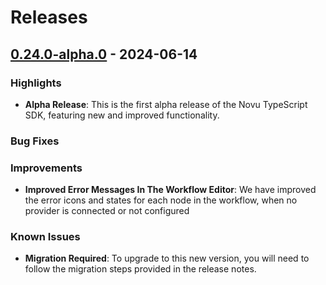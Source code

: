 # Releases

## [0.24.0-alpha.0](https://github.com/novuhq/novu/releases/tag/0.24.0-alpha.0) - 2024-06-14

### Highlights

- **Alpha Release**: This is the first alpha release of the Novu TypeScript SDK, featuring new and improved functionality.

### Bug Fixes

### Improvements

- **Improved Error Messages In The Workflow Editor**: We have improved the error icons and states for each node in the workflow, when no provider is connected or not configured

### Known Issues

- **Migration Required**: To upgrade to this new version, you will need to follow the migration steps provided in the release notes.